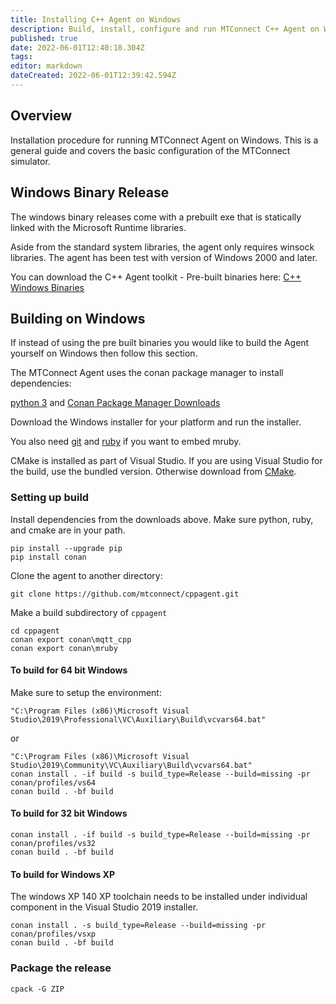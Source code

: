 ```yaml
---
title: Installing C++ Agent on Windows
description: Build, install, configure and run MTConnect C++ Agent on Windows.
published: true
date: 2022-06-01T12:40:18.304Z
tags: 
editor: markdown
dateCreated: 2022-06-01T12:39:42.594Z
---
```


## Overview

Installation procedure for running MTConnect Agent on Windows. This is a general guide and covers the basic configuration of the MTConnect simulator.

## Windows Binary Release

The windows binary releases come with a prebuilt exe that is statically linked with the Microsoft Runtime libraries. 

Aside from the standard system libraries, the agent only requires winsock libraries. The agent has been test with version of Windows 2000 and later.

You can download the C++ Agent toolkit - Pre-built binaries here: [C++ Windows Binaries](https://github.com/mtconnect/cppagent/releases)

## Building on Windows

If instead of using the pre built binaries you would like to build the Agent yourself on Windows then follow this section.

The MTConnect Agent uses the conan package manager to install dependencies:

[python 3](https://www.python.org/downloads/) and [Conan Package Manager Downloads](https://conan.io/downloads.html)

Download the Windows installer for your platform and run the installer.

You also need [git](https://git-scm.com/download/win) and [ruby](https://rubyinstaller.org/) if you want to embed mruby.

CMake is installed as part of Visual Studio. If you are using Visual Studio for the build, use the bundled version. Otherwise download from [CMake](https://cmake.org/download/).

### Setting up build

Install dependencies from the downloads above. Make sure python, ruby, and cmake are in your path.

```
pip install --upgrade pip
pip install conan
```

Clone the agent to another directory:

```
git clone https://github.com/mtconnect/cppagent.git
```

Make a build subdirectory of `cppagent`

```
cd cppagent
conan export conan\mqtt_cpp
conan export conan\mruby
```

####  To build for 64 bit Windows
	
Make sure to setup the environment:

```
"C:\Program Files (x86)\Microsoft Visual Studio\2019\Professional\VC\Auxiliary\Build\vcvars64.bat"
```
or

```
"C:\Program Files (x86)\Microsoft Visual Studio\2019\Community\VC\Auxiliary\Build\vcvars64.bat"	
conan install . -if build -s build_type=Release --build=missing -pr conan/profiles/vs64
conan build . -bf build
```

#### To build for 32 bit Windows

```
conan install . -if build -s build_type=Release --build=missing -pr conan/profiles/vs32
conan build . -bf build
```

#### To build for Windows XP

The windows XP 140 XP toolchain needs to be installed under individual component in the Visual Studio 2019 installer. 

```
conan install . -s build_type=Release --build=missing -pr conan/profiles/vsxp
conan build . -bf build
```

### Package the release
```
cpack -G ZIP
```